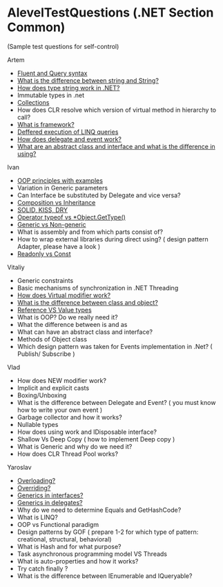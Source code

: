 # AlevelTestQuestions (.NET Section Common)
(Sample test questions for self-control)

Artem
- [Fluent and Query syntax](https://github.com/ArtemenkoArt/AlevelTestQuestions/blob/master/NetSectionCommon/FluentAndQuerySyntax.md "Синтаксис запросов и синтаксис методов в LINQ")
- [What is the difference between string and String?](https://github.com/ArtemenkoArt/AlevelTestQuestions/blob/master/NetSectionCommon/stringAndString.md "В чём разница между string и String")
- [How does type string work in .NET?](https://github.com/ArtemenkoArt/AlevelTestQuestions/blob/master/NetSectionCommon/StringInNet.md "Как работает тип string в .NET?")
- Immutable types in .net
- [Collections](https://github.com/ArtemenkoArt/AlevelTestQuestions/blob/master/NetSectionCommon/Collections.md "Коллекции")
- How does CLR resolve which version of virtual method in hierarchy to call?
- [What is framework?](https://github.com/ArtemenkoArt/AlevelTestQuestions/blob/master/NetSectionCommon/WhatIsFramework.md "Что такое фреймворк?")
- [Deffered execution of LINQ queries](https://github.com/ArtemenkoArt/AlevelTestQuestions/blob/master/NetSectionCommon/DeferredExecutionOfLinqQuery.md "Отложенное выполнение запроса LINQ")
- [How does delegate and event work?](https://github.com/ArtemenkoArt/AlevelTestQuestions/blob/master/NetSectionCommon/DelegateAndEvent.md)
- [What are an abstract class and interface and what is the difference in using?](https://github.com/ArtemenkoArt/AlevelTestQuestions/blob/master/NetSectionCommon/AbstractClassAndInterface.md "Абстрактные классы & Интерфейсы")

Ivan 
- [OOP principles with examples](https://github.com/ArtemenkoArt/AlevelTestQuestions/blob/master/NetSectionCommon/PrinciplesOfOOP.md)
- Variation in Generic parameters
- Can Interface be substituted by Delegate and vice versa?
- [Composition vs Inheritance](https://github.com/ArtemenkoArt/AlevelTestQuestions/blob/master/NetSectionCommon/Composition_vs_inheritance.md)
- [SOLID, KISS, DRY](https://github.com/ArtemenkoArt/AlevelTestQuestions/blob/master/NetSectionCommon/SOLID_KISS_DRY.md)
- [Operator typeof vs *Object.GetType()](https://github.com/ArtemenkoArt/AlevelTestQuestions/blob/master/NetSectionCommon/TypeofVsGetType.md)
- [Generic vs Non-generic](https://github.com/ArtemenkoArt/AlevelTestQuestions/blob/master/NetSectionCommon/GenericVsNon-generic.md)
- What is assembly and from which parts consist of?
- How to wrap external libraries during direct using? ( design pattern Adapter, please have a look )
- [Readonly vs Const](https://github.com/ArtemenkoArt/AlevelTestQuestions/blob/master/NetSectionCommon/ConstVsReadonly.md)

Vitaliy
- Generic constraints
- Basic mechanisms of synchronization in .NET Threading
- [How does Virtual modifier work?](https://github.com/ArtemenkoArt/AlevelTestQuestions/blob/master/NetSectionCommon/Virtual.md)
- [What is the difference between class and object?](https://github.com/ArtemenkoArt/AlevelTestQuestions/blob/master/NetSectionCommon/ClassAndObject.md)
- [Reference VS Value types](https://github.com/ArtemenkoArt/AlevelTestQuestions/blob/master/NetSectionCommon/ReferenceVsValueTypes.md "Reference VS Value types")
- What is OOP? Do we really need it?
- What the difference between is and as
- What can have an abstract class and interface?
- Methods of Object class
- Which design pattern was taken for Events implementation in .Net? ( Publish/ Subscribe )

Vlad
- How does NEW modifier work?
- Implicit and explicit casts
- Boxing/Unboxing
- What is the difference between Delegate and Event? ( you must know how to write your own event )
- Garbage collector and how it works?
- Nullable types
- How does using work and  IDisposable interface?
- Shallow Vs Deep Copy ( how to implement Deep copy )
- What is Generic and why do we need it?
- How does CLR Thread Pool works?

Yaroslav
- [Overloading?](https://github.com/ArtemenkoArt/AlevelTestQuestions/blob/master/NetSectionCommon/Overloading.md)
- [Overriding?](https://github.com/ArtemenkoArt/AlevelTestQuestions/blob/master/NetSectionCommon/Overriding.md)
- [Generics in interfaces?](https://github.com/ArtemenkoArt/AlevelTestQuestions/blob/master/NetSectionCommon/GenericInterfaces.md)
- [Generics in delegates?](https://github.com/ArtemenkoArt/AlevelTestQuestions/blob/master/NetSectionCommon/GenericDelegates.md)
- Why do we need to determine Equals and GetHashCode?
- What is LINQ?
- OOP vs Functional paradigm 
- Design patterns by GOF ( prepare 1-2 for which type of pattern: creational, structural, behavioral)
- What is Hash and for what purpose?
- Task asynchronous programming model VS Threads
- What is auto-properties and how it works?
- Try catch finally ?
- What is the difference between IEnumerable and IQueryable?